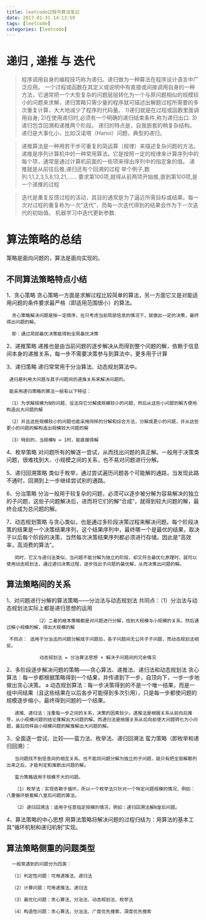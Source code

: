 ```yaml
---
title: leetcode过程中算法笔记
date: 2017-01-31 14:13:59
tags: [leetcode]
categories: [leetcode]
---
```



# 递归 , 递推 与 迭代

  >程序调用自身的编程技巧称为递归。递归做为一种算法在程序设计语言中广泛应用。 一个过程或函数在其定义或说明中有直接或间接调用自身的一种方法，它通常把一个大型复杂的问题层层转化为一个与原问题相似的规模较小的问题来求解，递归策略只需少量的程序就可描述出解题过程所需要的多次重复计算，大大地减少了程序的代码量。
  1)递归就是在过程或函数里面调用自身;
  2)在使用递归时,必须有一个明确的递归结束条件,称为递归出口.
  3)递归包含回溯和递推两个阶段。
  递归的特点是，自我嵌套的稍复杂结构。
  递归是大事化小，比如汉诺塔（Hanoi）问题，典型的递归。


  >递推算法是一种用若干步可重复的简运算（规律）来描述复杂问题的方法。递推是序列计算机中的一种常用算法。它是按照一定的规律来计算序列中的每个项，通常是通过计算机前面的一些项来得出序列中的指定象的值。
  递推就是从前往后推,递归还有个回溯的过程
  举个例子,数列:1,1,2,3,5,8,13,21,……
  要求第100项,就得从前两项开始推,直到第100项,是一个递推的过程

  >迭代是重复反馈过程的活动，其目的通常是为了逼近所需目标或结果。每一次对过程的重复称为一次“迭代”，而每一次迭代得到的结果会作为下一次迭代的初始值。
  机器学习中迭代更新参数.

# 算法策略的总结

策略是面向问题的，算法是面向实现的。



  ## 不同算法策略特点小结
  1、贪心策略
      贪心策略一方面是求解过程比较简单的算法，另一方面它又是对能适用问题的条件要求最严格（即适用范围很小）的算法。

      贪心策略解决问题是按一定顺序，在只考虑当前局部信息的情况下，就做出一定的决策，最终得出问题的解。

      即：通过局部最优决策能得到全局最优决策

  2、递推策略
     递推也是由当前问题的逐步解决从而得到整个问题的解，依赖于信息间本身的递推关系，每一步不需要决策参与到算法中，更多用于计算

  3、递归策略
     递归常常用于分治算法、动态规划算法中。

     递归是利用大问题与其子问题间的递推关系来解决问题的。

     能采用递归策略的算法一般有以下特征：

     （1）为求解规模为N的问题，设法将它分解成规模较小的问题，然后从这些小问题的解方便地构造出大问题的解

     （2）并且这些规模较小的问题也能采用同样的分解和综合方法，分解成更小的问题，并从这些更小的问题的解构造出规模较大问题的解

     （3）特别的，当规模N = 1时，能直接得解

  4、枚举策略
      对问题所有的解逐一尝试，从而找出问题的真正解。一般用于决策类问题，很难找到大、小规模之间的关系，也不易对问题进行分解。

  5、递归回溯策略
      类似于枚举，通过尝试遍历问题各个可能解的通路，当发现此路不通时，回溯到上一步继续尝试别的通路。

  6、分治策略
     分治一般用于较复杂的问题，必须可以逐步被分解为容易解决的独立的子问题，这些子问题解决后，进而将它们的解“合成”，就得到较大问题的解，最终合成为总问题的解。

  7、动态规划策略
      与贪心类似，也是通过多阶段决策过程来解决问题。每个阶段决策的结果是一个决策结果序列，这个结果序列中，最终哪一个是最优的结果，取决于以后每个阶段的决策，当然每次决策结果序列都必须进行存储。因此是“高效率，高消费的算法”。

       同时，它又与递归法类似，当问题不能分解为独立的阶段，却又符合最优化原理时，就可以使用动态规划法，通过递归决策过程，逐步找出子问题的最优解，从而决策出问题的解。



  ## 算法策略间的关系
  1、对问题进行分解的算法策略——分治法与动态规划法
     共同点：（1）分治法与动态规划法实际上都是递归思想的运用

               （2）二者的根本策略都是对问题进行分解，找到大规模与小规模的关系，然后通过解小规模的解，得出大规模的解

     不同点： 适用于分治法的问题分解成子问题后，各子问题间无公共子子问题，而动态规划法相反。

                动态规划法 = 分治算法思想 + 解决子问题间的冗余情况

  2、多阶段逐步解决问题的策略——贪心算法、递推法、递归法和动态规划法
       贪心算法：每一步都根据策略得到一个结果，并传递到下一步，自顶向下，一步一步地做出贪心决策。
a
       动态规划算法：每一步决策得到的不是一个唯一结果，而是一组中间结果（且这些结果在以后各步可能得到多次引用），只是每一步都使问题的规模逐步缩小，最终得到问题的一个结果。

       递推、递归法：注重每一步之间的关系，决策的因素较少。递推法是根据关系从前向后推导，从小规模问题的结论推解出大问题的解。而递归法是根据关系从后向前使大问题转化为小问题，最后同样由小规模问题的解推解出大问题的解。

  3、全面逐一尝试、比较——蛮力法、枚举法、递归回溯法
       蛮力策略（即枚举和递归回溯）：

       当问题找不到信息间的相互关系、也不能将问题分解为独立的子问题，就只有把全部解都列出来之后，才能判定和推断出问题的解。

       蛮力策略适用于规模不大的问题。

       （1）枚举法：实现依赖于循环。所以一个枚举法只针对一个特定问题规模的情况，例如：八重循环嵌套解八皇后问题的算法。

       （2）递归回溯法：适用于任意指定规模的情况，例如：递归回溯法解N皇后问题。

  4、算法策略的中心思想
     用算法策略将解决问题的过程归结为：用算法的基本工具“循环机制和递归机制”实现。



  ## 算法策略侧重的问题类型
      一般常遇到的问题分为四类：

      （1）判定性问题：可用递推法、递归法

      （2）计算问题：可用递推法、递归法

      （3）最优化问题：贪心算法、分治法、动态规划法、枚举法

      （4）构造性问题：贪心算法、分治法、广度优先搜索、深度优先搜索
